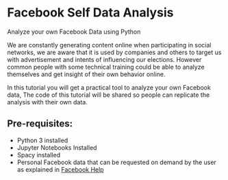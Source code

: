 Facebook Self Data Analysis
============
Analyze your own Facebook Data using Python

We are constantly generating content online when participating in social networks, we are aware that it is used by companies and others to target us with advertisement and intents of influencing our elections. However common people with some technical training could be able to analyze themselves and get insight of their own behavior online.

In this tutorial you will get a practical tool to analyze your own Facebook data, The code of this tutorial will be shared so people can replicate the analysis with their own data.

## Pre-requisites:

* Python 3 installed
* Jupyter Notebooks Installed
* Spacy installed
* Personal Facebook data that can be requested on demand by the user as explained in [Facebook Help](https://www.facebook.com/help/212802592074644?helpref=search&sr=3&query=download%20information)
